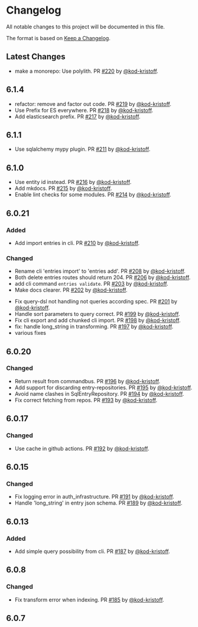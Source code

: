 # Changelog

All notable changes to this project will be documented in this file.

The format is based on [Keep a Changelog](https://keepachangelog.com/en/1.0.0/).

## Latest Changes

* make a monorepo: Use polylith. PR [#220](https://github.com/spraakbanken/karp-backend/pull/220) by [@kod-kristoff](https://github.com/kod-kristoff).
## 6.1.4
* refactor: remove and factor out code. PR [#219](https://github.com/spraakbanken/karp-backend/pull/219) by [@kod-kristoff](https://github.com/kod-kristoff).
* Use Prefix for ES everywhere. PR [#218](https://github.com/spraakbanken/karp-backend/pull/218) by [@kod-kristoff](https://github.com/kod-kristoff).
* Add elasticsearch prefix. PR [#217](https://github.com/spraakbanken/karp-backend/pull/217) by [@kod-kristoff](https://github.com/kod-kristoff).
## 6.1.1

- Use sqlalchemy mypy plugin. PR [#211](https://github.com/spraakbanken/karp-backend/pull/211) by [@kod-kristoff](https://github.com/kod-kristoff).

## 6.1.0

- Use entity id instead. PR [#216](https://github.com/spraakbanken/karp-backend/pull/216) by [@kod-kristoff](https://github.com/kod-kristoff).
- Add mkdocs. PR [#215](https://github.com/spraakbanken/karp-backend/pull/215) by [@kod-kristoff](https://github.com/kod-kristoff).
- Enable lint checks for some modules. PR [#214](https://github.com/spraakbanken/karp-backend/pull/214) by [@kod-kristoff](https://github.com/kod-kristoff).

## 6.0.21

### Added

- Add import entries in cli. PR [#210](https://github.com/spraakbanken/karp-backend/pull/210) by [@kod-kristoff](https://github.com/kod-kristoff).

### Changed

- Rename cli 'entries import' to 'entries add'. PR [#208](https://github.com/spraakbanken/karp-backend/pull/208) by [@kod-kristoff](https://github.com/kod-kristoff).
- Both delete entries routes should return 204. PR [#206](https://github.com/spraakbanken/karp-backend/pull/206) by [@kod-kristoff](https://github.com/kod-kristoff).
- add cli command `entries validate`. PR [#203](https://github.com/spraakbanken/karp-backend/pull/203) by [@kod-kristoff](https://github.com/kod-kristoff).
- Make docs clearer. PR [#202](https://github.com/spraakbanken/karp-backend/pull/202) by [@kod-kristoff](https://github.com/kod-kristoff).

* Fix query-dsl not handling not queries according spec. PR [#201](https://github.com/spraakbanken/karp-backend/pull/201) by [@kod-kristoff](https://github.com/kod-kristoff).
* Handle sort parameters to query correct. PR [#199](https://github.com/spraakbanken/karp-backend/pull/199) by [@kod-kristoff](https://github.com/kod-kristoff).
* Fix cli export and add chunked cli import. PR [#198](https://github.com/spraakbanken/karp-backend/pull/198) by [@kod-kristoff](https://github.com/kod-kristoff).
* fix: handle long_string in transforming. PR [#197](https://github.com/spraakbanken/karp-backend/pull/197) by [@kod-kristoff](https://github.com/kod-kristoff).
* various fixes

## 6.0.20

### Changed

- Return result from commandbus. PR [#196](https://github.com/spraakbanken/karp-backend/pull/196) by [@kod-kristoff](https://github.com/kod-kristoff).
- Add support for discarding entry-repositories. PR [#195](https://github.com/spraakbanken/karp-backend/pull/195) by [@kod-kristoff](https://github.com/kod-kristoff).
- Avoid name clashes in SqlEntryRepository. PR [#194](https://github.com/spraakbanken/karp-backend/pull/194) by [@kod-kristoff](https://github.com/kod-kristoff).
- Fix correct fetching from repos. PR [#193](https://github.com/spraakbanken/karp-backend/pull/193) by [@kod-kristoff](https://github.com/kod-kristoff).

## 6.0.17

### Changed

- Use cache in github actions. PR [#192](https://github.com/spraakbanken/karp-backend/pull/192) by [@kod-kristoff](https://github.com/kod-kristoff).

## 6.0.15

### Changed

- Fix logging error in auth_infrastructure. PR [#191](https://github.com/spraakbanken/karp-backend/pull/191) by [@kod-kristoff](https://github.com/kod-kristoff).
- Handle 'long_string' in entry json schema. PR [#189](https://github.com/spraakbanken/karp-backend/pull/189) by [@kod-kristoff](https://github.com/kod-kristoff).

## 6.0.13

### Added

- Add simple query possibility from cli. PR [#187](https://github.com/spraakbanken/karp-backend/pull/187) by [@kod-kristoff](https://github.com/kod-kristoff).

## 6.0.8

### Changed

- Fix transform error when indexing. PR [#185](https://github.com/spraakbanken/karp-backend/pull/185) by [@kod-kristoff](https://github.com/kod-kristoff).

## 6.0.7
